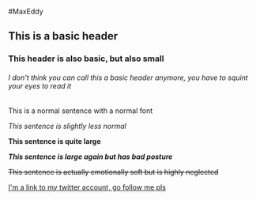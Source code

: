 #MaxEddy
## This is a basic header   

### This header is also basic, but also small

###### I don't think you can call this a basic header anymore, you have to squint your eyes to read it


This is a normal sentence with a normal font

_This sentence is slightly less normal_

**This sentence is quite large**

**_This sentence is large again but has bad posture_**

~~This sentence is actually emotionally soft but is highly neglected~~

[I'm a link to my twitter account, go follow me pls](https://www.twitter.com/hikenviken)
